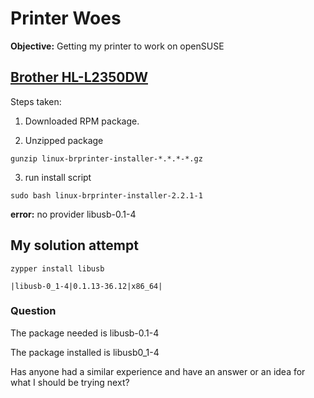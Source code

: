 # Printer Woes 

**Objective:** Getting my printer to work on openSUSE


## [Brother HL-L2350DW](https://support.brother.com/g/b/downloadhowto.aspx?c=us&lang=en&prod=hll2350dw_us_eu_as&os=127&dlid=dlf006893_000&flang=4&type3=625)

Steps taken:

1) Downloaded RPM package.

2) Unzipped package

`gunzip linux-brprinter-installer-*.*.*-*.gz` 

3) run install script 

`sudo bash linux-brprinter-installer-2.2.1-1` 

**error:** no provider libusb-0.1-4

## My solution attempt

`zypper install libusb`

```
|libusb-0_1-4|0.1.13-36.12|x86_64|
```

### Question

The package needed is libusb-0.1-4

The package installed is libusb0_1-4

Has anyone had a similar experience and have an answer or an idea for what I should be trying next?